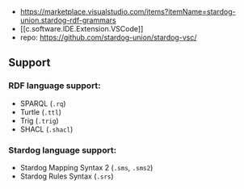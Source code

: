 
- https://marketplace.visualstudio.com/items?itemName=stardog-union.stardog-rdf-grammars
- [[c.software.IDE.Extension.VSCode]]
- repo: https://github.com/stardog-union/stardog-vsc/

## Support

### RDF language support:

-   SPARQL (`.rq`)
-   Turtle (`.ttl`)
-   Trig (`.trig`)
-   SHACL (`.shacl`)

### Stardog language support:

-   Stardog Mapping Syntax 2 (`.sms`, `.sms2`)
-   Stardog Rules Syntax (`.srs`)